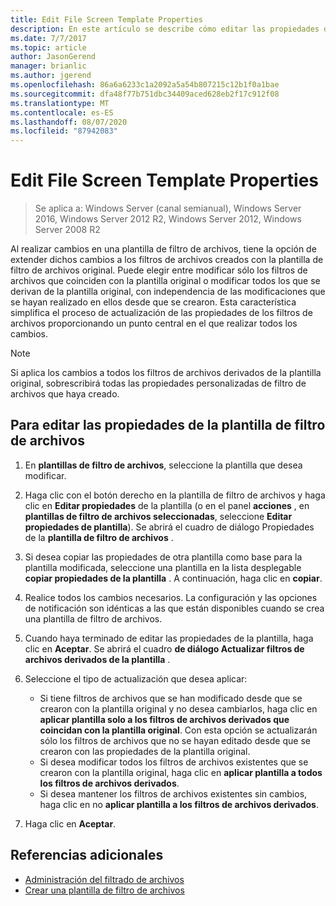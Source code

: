 ```yaml
---
title: Edit File Screen Template Properties
description: En este artículo se describe cómo editar las propiedades de la plantilla de filtro de archivos.
ms.date: 7/7/2017
ms.topic: article
author: JasonGerend
manager: brianlic
ms.author: jgerend
ms.openlocfilehash: 86a6a6233c1a2092a5a54b807215c12b1f0a1bae
ms.sourcegitcommit: dfa48f77b751dbc34409aced628eb2f17c912f08
ms.translationtype: MT
ms.contentlocale: es-ES
ms.lasthandoff: 08/07/2020
ms.locfileid: "87942083"
---
```

# <a name="edit-file-screen-template-properties"></a>Edit File Screen Template Properties

> Se aplica a: Windows Server (canal semianual), Windows Server 2016, Windows Server 2012 R2, Windows Server 2012, Windows Server 2008 R2

Al realizar cambios en una plantilla de filtro de archivos, tiene la opción de extender dichos cambios a los filtros de archivos creados con la plantilla de filtro de archivos original. Puede elegir entre modificar sólo los filtros de archivos que coinciden con la plantilla original o modificar todos los que se derivan de la plantilla original, con independencia de las modificaciones que se hayan realizado en ellos desde que se crearon. Esta característica simplifica el proceso de actualización de las propiedades de los filtros de archivos proporcionando un punto central en el que realizar todos los cambios.

> [!Note]
> Si aplica los cambios a todos los filtros de archivos derivados de la plantilla original, sobrescribirá todas las propiedades personalizadas de filtro de archivos que haya creado.

## <a name="to-edit-file-screen-template-properties"></a>Para editar las propiedades de la plantilla de filtro de archivos

1.  En **plantillas de filtro de archivos**, seleccione la plantilla que desea modificar.

2.  Haga clic con el botón derecho en la plantilla de filtro de archivos y haga clic en **Editar propiedades** de la plantilla (o en el panel **acciones** , en **plantillas de filtro de archivos seleccionadas**, seleccione **Editar propiedades de plantilla**). Se abrirá el cuadro de diálogo Propiedades de la **plantilla de filtro de archivos** .

3.  Si desea copiar las propiedades de otra plantilla como base para la plantilla modificada, seleccione una plantilla en la lista desplegable **copiar propiedades de la plantilla** . A continuación, haga clic en **copiar**.

4.  Realice todos los cambios necesarios. La configuración y las opciones de notificación son idénticas a las que están disponibles cuando se crea una plantilla de filtro de archivos.

5.  Cuando haya terminado de editar las propiedades de la plantilla, haga clic en **Aceptar**. Se abrirá el cuadro **de diálogo Actualizar filtros de archivos derivados de la plantilla** .

6.  Seleccione el tipo de actualización que desea aplicar:

    -   Si tiene filtros de archivos que se han modificado desde que se crearon con la plantilla original y no desea cambiarlos, haga clic en **aplicar plantilla solo a los filtros de archivos derivados que coincidan con la plantilla original**. Con esta opción se actualizarán sólo los filtros de archivos que no se hayan editado desde que se crearon con las propiedades de la plantilla original.
    -   Si desea modificar todos los filtros de archivos existentes que se crearon con la plantilla original, haga clic en **aplicar plantilla a todos los filtros de archivos derivados**.
    -   Si desea mantener los filtros de archivos existentes sin cambios, haga clic en no **aplicar plantilla a los filtros de archivos derivados**.

7.  Haga clic en **Aceptar**.

## <a name="additional-references"></a>Referencias adicionales

-   [Administración del filtrado de archivos](file-screening-management.md)
-   [Crear una plantilla de filtro de archivos](create-file-screen-template.md)


